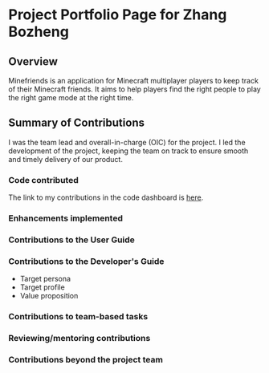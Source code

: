 # Project Portfolio Page for Zhang Bozheng

## Overview

Minefriends is an application for Minecraft multiplayer players to keep track of their Minecraft friends.
It aims to help players find the right people to play the right game mode at the right time.

## Summary of Contributions

I was the team lead and overall-in-charge (OIC) for the project.
I led the development of the project, keeping the team on track to ensure smooth and timely delivery of our product.

### Code contributed
The link to my contributions in the code dashboard is [here](https://nus-cs2103-ay2223s1.github.io/tp-dashboard/?search=zbz-lvlv&sort=groupTitle&sortWithin=title&timeframe=commit&mergegroup=&groupSelect=groupByAuthors&breakdown=true&checkedFileTypes=docs~functional-code~test-code~other&since=2022-09-16&tabOpen=true&tabType=authorship&tabAuthor=zbz-lvlv&tabRepo=AY2223S1-CS2103T-T10-4%2Ftp%5Bmaster%5D&authorshipIsMergeGroup=false&authorshipFileTypes=functional-code&authorshipIsBinaryFileTypeChecked=false&authorshipIsIgnoredFilesChecked=false).

### Enhancements implemented

### Contributions to the User Guide

### Contributions to the Developer's Guide

* Target persona
* Target profile
* Value proposition

### Contributions to team-based tasks

### Reviewing/mentoring contributions

### Contributions beyond the project team
